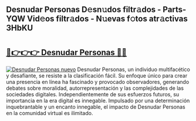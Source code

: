 ## Desnudar Personas D𝚎sn𝚞dos filtr𝚊dos - Parts-YQW Vid𝚎os filtr𝚊dos - N𝚞evas f𝚘tos atr𝚊ctivas 3HbKU

# <h2><a href="http://mb4db0.tromn.icu/?c=Desnudar+Personas">🔗👉👉👉 Desnudar Personas 🔗🔗</a></h2>

[![Desnudar Personas nuevo](https://i.imgur.com/pEAQMta.gif)](http://mb4db0.tromn.icu/?c=Desnudar+Personas)
Desnudar Personas, un individuo multifacético y desafiante, se resiste a la clasificación fácil. Su enfoque único para crear una presencia en línea ha fascinado y provocado observadores, generando debates sobre moralidad, autorrepresentación y las complejidades de las sociedades digitales. Independientemente de sus esfuerzos futuros, su importancia en la era digital es innegable. Impulsado por una determinación inquebrantable y un encanto innegable, el impacto de Desnudar Personas en la comunidad virtual es ilimitado.
